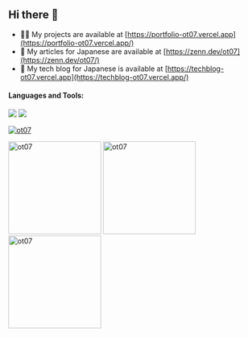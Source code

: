 <h2 align="left">Hi there 👋</h3>

- 👨‍💻 My projects are available at [https://portfolio-ot07.vercel.app](https://portfolio-ot07.vercel.app/)
- 📝 My articles for Japanese are available at [https://zenn.dev/ot07](https://zenn.dev/ot07/)
- 🔧 My tech blog for Japanese is available at [https://techblog-ot07.vercel.app](https://techblog-ot07.vercel.app/)

<h4 align="left">Languages and Tools:</h3>

<img src="https://skillicons.dev/icons?i=html,css,js,ts,go,php,rust,py,astro" />

<img src="https://skillicons.dev/icons?i=react,nextjs,redux,tailwind,jest,vite,laravel,wasm,nodejs,docker,vscode,idea,neovim" />

<a href="https://github.com/ryo-ma/github-profile-trophy"><img src="https://github-profile-trophy.vercel.app/?username=ot07&column=8&theme=dracula" alt="ot07" /></a>

<img height="184px" src="https://github-readme-streak-stats.herokuapp.com/?user=ot07&theme=dracula" alt="ot07" />

<img height="184px" src="https://github-readme-stats.vercel.app/api?username=ot07&show_icons=true&locale=en&theme=dracula" alt="ot07" />

<img height="184px" src="https://github-readme-stats.vercel.app/api/top-langs?username=ot07&show_icons=true&locale=en&layout=compact&langs_count=8&theme=dracula" alt="ot07" />
